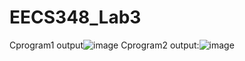 # EECS348_Lab3
Cprogram1 output![image](https://user-images.githubusercontent.com/123582847/219923323-3a9f7eff-8fa9-4e5b-9f18-79c2dc1bc037.png)
Cprogram2 output:![image](https://user-images.githubusercontent.com/123582847/219923433-90fb2bb4-a03c-4e41-82c4-60a7326f3c17.png)

